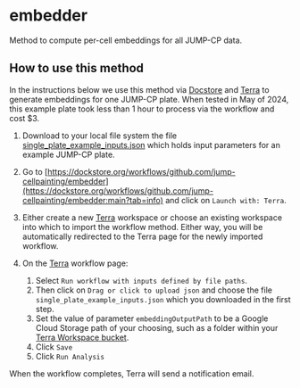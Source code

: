 # embedder
Method to compute per-cell embeddings for all JUMP-CP data.

## How to use this method

In the instructions below we use this method via [Docstore](https://dockstore.org/) and [Terra](https://app.terra.bio/) to generate embeddings for one JUMP-CP plate. When tested in May of 2024, this example plate took less than 1 hour to process via the workflow and cost $3.

1. Download  to your local file system the file [single_plate_example_inputs.json](https://github.com/jump-cellpainting/embedder/blob/main/single_plate_example_inputs.json) which holds input parameters for an example JUMP-CP plate.
2. Go to [https://dockstore.org/workflows/github.com/jump-cellpainting/embedder](https://dockstore.org/workflows/github.com/jump-cellpainting/embedder:main?tab=info) and click on `Launch with: Terra`.
3. Either create a new [Terra](https://app.terra.bio/) workspace or choose an existing workspace into which to import the workflow method. Either way, you will be automatically redirected to the Terra page for the newly imported workflow.
4. On the [Terra](https://app.terra.bio/) workflow page:

    1. Select `Run workflow with inputs defined by file paths`.
    2. Then click on `Drag or click to upload json` and choose the file `single_plate_example_inputs.json` which you downloaded in the first step.
    3. Set the value of parameter `embeddingOutputPath` to be a Google Cloud Storage path of your choosing, such as a folder within your [Terra Workspace bucket](https://support.terra.bio/hc/en-us/articles/360026059391-Where-s-the-link-for-a-file-in-workspace-storage).
    4. Click `Save`
    5. Click `Run Analysis`

When the workflow completes, Terra will send a notification email.

